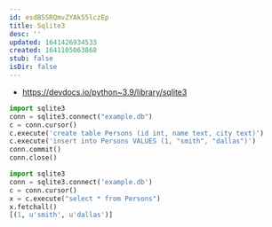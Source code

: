 ```yaml
---
id: esdB5SRQmvZYAk55lczEp
title: Sqlite3
desc: ''
updated: 1641426934533
created: 1641105063868
stub: false
isDir: false
---
```


- <https://devdocs.io/python~3.9/library/sqlite3>

```python
import sqlite3
conn = sqlite3.connect("example.db")
c = conn.cursor()
c.execute('create table Persons (id int, name text, city text)')
c.execute('insert into Persons VALUES (1, "smith", "dallas")')
conn.commit()
conn.close()
```

```python
import sqlite3
conn = sqlite3.connect('example.db')
c = conn.cursor()
x = c.execute("select * from Persons")
x.fetchall()
[(1, u'smith', u'dallas')]
```

